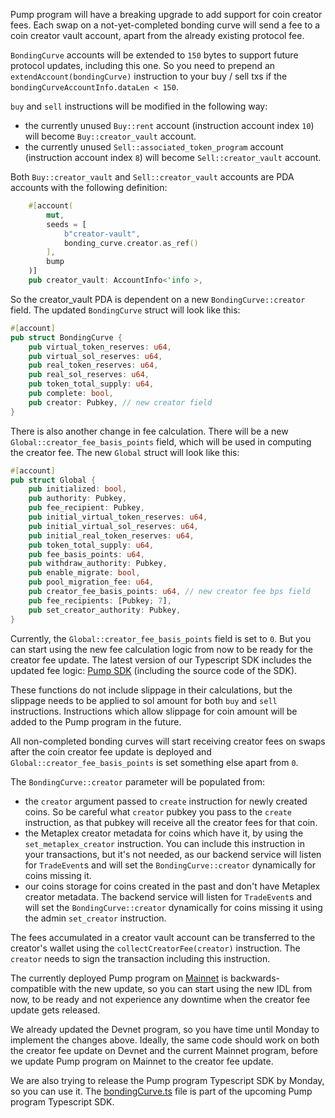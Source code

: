 Pump program will have a breaking upgrade to add support for coin creator fees. Each swap on a not-yet-completed
bonding curve will send a fee to a coin creator vault account, apart from the already existing protocol fee.

`BondingCurve` accounts will be extended to `150` bytes to support future protocol updates, including this one. So
you need to prepend an `extendAccount(bondingCurve)` instruction to your buy / sell txs if the
`bondingCurveAccountInfo.dataLen < 150`.

`buy` and `sell` instructions will be modified in the following way:

- the currently unused `Buy::rent` account (instruction account index `10`) will become `Buy::creator_vault` account.
- the currently unused `Sell::associated_token_program` account (instruction account index `8`) will become
  `Sell::creator_vault` account.

Both `Buy::creator_vault` and `Sell::creator_vault` accounts are PDA accounts with the following definition:

```rust
    #[account(
        mut,
        seeds = [
            b"creator-vault",
            bonding_curve.creator.as_ref()
        ],
        bump
    )]
    pub creator_vault: AccountInfo<'info >,
```

So the creator_vault PDA is dependent on a new `BondingCurve::creator` field. The updated `BondingCurve` struct will
look like this:

```rust
#[account]
pub struct BondingCurve {
    pub virtual_token_reserves: u64,
    pub virtual_sol_reserves: u64,
    pub real_token_reserves: u64,
    pub real_sol_reserves: u64,
    pub token_total_supply: u64,
    pub complete: bool,
    pub creator: Pubkey, // new creator field
}
```

There is also another change in fee calculation. There will be a new `Global::creator_fee_basis_points` field, which
will be used in computing the creator fee. The new `Global` struct will look like this:

```rust
#[account]
pub struct Global {
    pub initialized: bool,
    pub authority: Pubkey,
    pub fee_recipient: Pubkey,
    pub initial_virtual_token_reserves: u64,
    pub initial_virtual_sol_reserves: u64,
    pub initial_real_token_reserves: u64,
    pub token_total_supply: u64,
    pub fee_basis_points: u64,
    pub withdraw_authority: Pubkey,
    pub enable_migrate: bool,
    pub pool_migration_fee: u64,
    pub creator_fee_basis_points: u64, // new creator fee bps field
    pub fee_recipients: [Pubkey; 7],
    pub set_creator_authority: Pubkey,
}
```

Currently, the `Global::creator_fee_basis_points` field is set to `0`. But you can start using the new fee calculation
logic from now to be ready for the creator fee update. The latest version of our Typescript SDK includes the updated fee 
logic: [Pump SDK](https://www.npmjs.com/package/@pump-fun/pump-sdk) (including the source code of the SDK).

These functions do not include slippage in their calculations, but the slippage needs to be applied to sol amount for
both `buy` and `sell` instructions. Instructions which allow slippage for coin amount will be added to the Pump program
in the future.

All non-completed bonding curves will start receiving creator fees on swaps after the coin creator fee update is
deployed and `Global::creator_fee_basis_points` is set something else apart from `0`.

The `BondingCurve::creator` parameter will be populated from:
- the `creator` argument passed to `create` instruction for newly created coins. So be careful what `creator` pubkey
  you pass to the `create` instruction, as that pubkey will receive all the creator fees for that coin.
- the Metaplex creator metadata for coins which have it, by using the `set_metaplex_creator` instruction. You can
  include
  this instruction in your transactions, but it's not needed, as our backend service will listen for `TradeEvent`s and
  will set the `BondingCurve::creator` dynamically for coins missing it.
- our coins storage for coins created in the past and don't have Metaplex creator metadata. The backend service will
  listen for `TradeEvent`s and will set the `BondingCurve::creator` dynamically for coins missing it using the admin
  `set_creator` instruction.

The fees accumulated in a creator vault account can be transferred to the creator's wallet using the 
`collectCreatorFee(creator)` instruction. The `creator` needs to sign the transaction including this instruction.

The currently deployed Pump program on [Mainnet](https://solscan.io/account/6EF8rrecthR5Dkzon8Nwu78hRvfCKubJ14M5uBEwF6P)
is backwards-compatible with the new update, so you can start using the new IDL from now, to be ready and not experience
any downtime when the creator fee update gets released.

We already updated the Devnet program, so you have time until Monday to implement the changes above. Ideally, the
same code should work on both the creator fee update on Devnet and the current Mainnet program, before we update Pump
program on Mainnet to the creator fee update.

We are also trying to release the Pump program Typescript SDK by Monday, so you can use it. The 
[bondingCurve.ts](bondingCurve.ts) file is part of the upcoming Pump program Typescript SDK.
